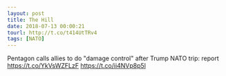 ```yaml
---
layout: post
title: The Hill
date: 2018-07-13 00:00:21
tourl: http://t.co/t414UtTRv4
tags: [NATO]
---
```

Pentagon calls allies to do "damage control" after Trump NATO trip: report https://t.co/YkVsWZFLzF https://t.co/ii4NVp8p5l